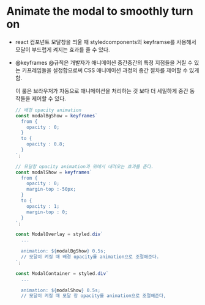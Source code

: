 # Animate the modal to smoothly turn on

- react 컴포넌트 모달창을 띄울 때 styledcomponents의 keyframse를 사용해서 모달이 부드럽게 켜지는 효과를 줄 수 있다.

- @keyframes @규칙은 개발자가 애니메이션 중간중간의 특정 지점들을 거칠 수 있는 키프레임들을 설정함으로써 CSS 애니메이션 과정의 중간 절차를 제어할 수 있게 함.

  이 룰은 브라우저가 자동으로 애니메이션을 처리하는 것 보다 더 세밀하게 중간 동작들을 제어할 수 있다.

  ```js
  // 배경 opacity animation
  const modalBgShow = keyframes`
    from {
      opacity : 0;
    }
    to {
      opacity : 0.8;
    }
  `;

  // 모달창 opacity animation과 위에서 내려오는 효과를 준다.
  const modalShow = keyframes`
    from {
      opacity : 0;
      margin-top :-50px;
    }
    to {
      opacity : 1;
      margin-top : 0;
    }
  `;
  ```

  ```js
  const ModalOverlay = styled.div`
    ...

    animation: ${modalBgShow} 0.5s;
    // 모달이 켜질 때 배경 opacity를 animation으로 조절해준다.
  `;

  const ModalContainer = styled.div`
    ...

    animation: ${modalShow} 0.5s;
    // 모달이 켜질 때 모달 창 opacity를 animation으로 조절해준다,
  ```
